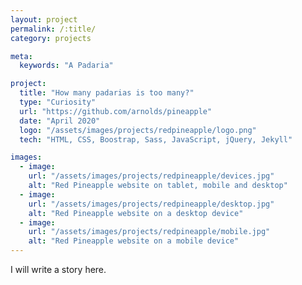 ```yaml
---
layout: project
permalink: /:title/
category: projects

meta:
  keywords: "A Padaria"

project:
  title: "How many padarias is too many?"
  type: "Curiosity"
  url: "https://github.com/arnolds/pineapple"
  date: "April 2020"
  logo: "/assets/images/projects/redpineapple/logo.png"
  tech: "HTML, CSS, Boostrap, Sass, JavaScript, jQuery, Jekyll"

images:
  - image:
    url: "/assets/images/projects/redpineapple/devices.jpg"
    alt: "Red Pineapple website on tablet, mobile and desktop"
  - image:
    url: "/assets/images/projects/redpineapple/desktop.jpg"
    alt: "Red Pineapple website on a desktop device"
  - image:
    url: "/assets/images/projects/redpineapple/mobile.jpg"
    alt: "Red Pineapple website on a mobile device"
---
```

<p>I will write a story here.</p>
